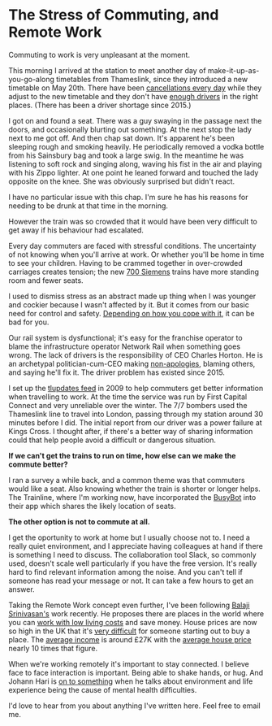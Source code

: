 # The Stress of Commuting, and Remote Work
Commuting to work is very unpleasant at the moment.

This morning I arrived at the station to meet another day of make-it-up-as-you-go-along timetables from Thameslink, since they introduced a new timetable on May 20th. There have been [cancellations every day](https://www.bbc.co.uk/news/uk-england-44395131) while they adjust to the new timetable and they don't have [enough drivers](https://www.bbc.co.uk/news/uk-england-44388190) in the right places. (There has been a driver shortage since 2015.)

I got on and found a seat. There was a guy swaying in the passage next the doors, and occasionally blurting out something. At the next stop the lady next to me got off. And then chap sat down. It's apparent he's been sleeping rough and smoking heavily. He periodically removed a vodka bottle from his Sainsbury bag and took a large swig. In the meantime he was listening to soft rock and singing along, waving his fist in the air and playing with his Zippo lighter. At one point he leaned forward and touched the lady opposite on the knee. She was obviously surprised but didn't react.

I have no particular issue with this chap. I'm sure he has his reasons for needing to be drunk at that time in the morning. 

However the train was so crowded that it would have been very difficult to get away if his behaviour had escalated.

Every day commuters are faced with stressful conditions. The uncertainty of not knowing when you'll arrive at work. Or whether you'll be home in time to see your children. Having to be crammed together in over-crowded carriages creates tension; the new [700 Siemens](https://en.wikipedia.org/wiki/British_Rail_Class_700)  trains have more standing room and fewer seats.

I used to dismiss stress as an abstract made up thing when I was younger and cockier because I wasn't affected by it. But it comes from our basic need for control and safety. [Depending on how you cope with it](https://www.bhf.org.uk/heart-health/preventing-heart-disease/stress]), it can be bad for you.

Our rail system is dysfunctional; it's easy for the franchise operator to blame the infrastructure operator Network Rail when something goes wrong. The lack of drivers is the responsibility of CEO Charles Horton. He is an archetypal politician-cum-CEO making [non-apologies](https://www.telegraph.co.uk/news/2018/05/31/poundland-hits-back-thameslink-ferrero-rocher-chocolate-tweet/), blaming others, and saying he'll fix it. The driver problem has existed since 2015.

I set up the [tlupdates feed](https://twitter.com/tlupdates) in 2009 to help commuters get better information when travelling to work. At the time the service was run by First Capital Connect and very unreliable over the winter. The 7/7 bombers used the Thameslink line to travel into London, passing through my station around 30 minutes before I did. The initial report from our driver was a power failure at Kings Cross. I thought after, if there's a better way of sharing information could that help people avoid a difficult or dangerous situation. 

**If we can't get the trains to run on time, how else can we make the commute better?**

I ran a survey a while back, and a common theme was that commuters would like a seat. Also knowing whether the train is shorter or longer helps. The Trainline, where I'm working now, have incorporated the [BusyBot](https://www.thetrainline.com/blog/busybot-from-trainline) into their app which shares the likely location of seats.

**The other option is not to commute at all.**

I get the oportunity to work at home but I usually choose not to. I need a really quiet environment, and I appreciate having colleagues at hand if there is something I need to discuss. The collaboration tool Slack, so commonly used, doesn't scale well particularly if you have the free version. It's really hard to find relevant information among the noise. And you can't tell if someone has read your message or not. It can take a few hours to get an answer.

Taking the Remote Work concept even further, I've been following [Balaji Srinivasan's](https://balajis.com/) work recently. He proposes there are places in the world where you can [work with low living costs](https://www.youtube.com/watch?v=KiLUPvUsdXg) and save money. House prices are now so high in the UK that it's [very difficult](http://www.thisismoney.co.uk/money/mortgageshome/article-4880966/House-prices-vs-wages-UK-ten-years.html) for someone starting out to buy a place. The [average income](https://www.ons.gov.uk/employmentandlabourmarket/peopleinwork/earningsandworkinghours/bulletins/annualsurveyofhoursandearnings/2017provisionaland2016revisedresults#average-earnings) is around £27K with the [average house price](https://www.gov.uk/government/news/uk-house-price-index-hpi-for-january-2017) nearly 10 times that figure.

When we're working remotely it's important to stay connected. I believe face to face interaction is important. Being able to shake hands, or hug. And Johann Hari is [on to something](https://www.theguardian.com/books/2018/jan/17/lost-connections-johann-hari-review) when he talks about environment and life experience being the cause of mental health difficulties.  

I'd love to hear from you about anything I've written here. Feel free to email me.
